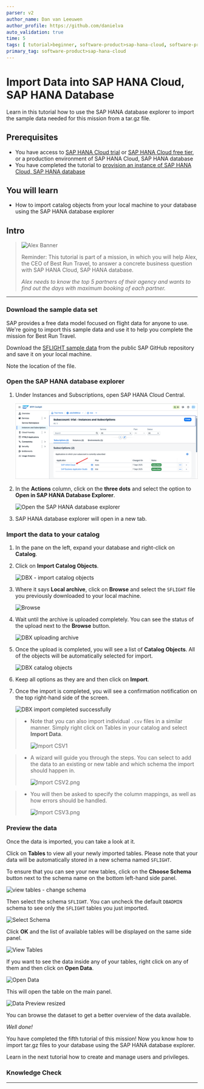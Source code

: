 ```yaml
---
parser: v2
author_name: Dan van Leeuwen
author_profile: https://github.com/danielva
auto_validation: true
time: 5
tags: [ tutorial>beginner, software-product>sap-hana-cloud, software-product-function>sap-hana-cloud\,-sap-hana-database]
primary_tag: software-product>sap-hana-cloud
---
```


# Import Data into SAP HANA Cloud, SAP HANA Database
<!-- description --> Learn in this tutorial how to use the SAP HANA database explorer to import the sample data needed for this mission from a tar.gz file.

## Prerequisites
- You have access to [SAP HANA Cloud trial](hana-cloud-mission-trial-2) or [SAP HANA Cloud free tier](hana-cloud-mission-trial-2-ft), or a production environment of SAP HANA Cloud, SAP HANA database
- You have completed the tutorial to [provision an instance of SAP HANA Cloud, SAP HANA database](hana-cloud-mission-trial-3)


## You will learn
- How to import catalog objects from your local machine to your database using the SAP HANA database explorer

## Intro
>
> ![Alex Banner](banner-alex.png)
>
> Reminder: This tutorial is part of a mission, in which you will help Alex, the CEO of Best Run Travel, to answer a concrete business question with SAP HANA Cloud, SAP HANA database.
>
> *Alex needs to know the top 5 partners of their agency and wants to find out the days with maximum booking of each partner.*

---

### Download the sample data set


SAP provides a free data model focused on flight data for anyone to use. We're going to import this sample data and use it to help you complete the mission for Best Run Travel.

Download the [SFLIGHT sample data](https://github.com/SAP/hana-xsa-opensap-hana7/raw/snippets_2.3.2/ex2/sflight_hana.tar.gz) from the public SAP GitHub repository and save it on your local machine.

Note the location of the file.


### Open the SAP HANA database explorer

1.	Under Instances and Subscriptions, open SAP HANA Cloud Central.
    
    ![HCC application](hcc-app.png)

2.	In the **Actions** column, click on the **three dots** and select the option to **Open in SAP HANA Database Explorer**.

    ![Open the SAP HANA database explorer](open-dbx.png)

3.	SAP HANA database explorer will open in a new tab.


### Import the data to your catalog

1.	In the pane on the left, expand your database and right-click on **Catalog**.

2.	Click on **Import Catalog Objects**.

    ![DBX - import catalog objects](ss-02-dbx-import-catalog-objects.png)

3.	Where it says **Local archive**, click on **Browse** and select the `SFLIGHT` file you previously downloaded to your local machine.

    ![Browse](ss-03-browse.png)

4.	Wait until the archive is uploaded completely. You can see the status of the upload next to the **Browse** button.

    ![DBX uploading archive](ss-04-dbx-uploading-archive.png)

5.	Once the upload is completed, you will see a list of **Catalog Objects**. All of the objects will be automatically selected for import.

    ![DBX catalog objects](ss-05-dbx-catalog-objects.png)

6.	Keep all options as they are and then click on **Import**.

7.	Once the import is completed, you will see a confirmation notification on the top right-hand side of the screen.

    ![DBX import completed successfully](ss-06-dbx-import-completed-successfully.png)

> - Note that you can also import individual `.csv` files in a similar manner. Simply right click on Tables in your catalog and select **Import Data**.
>
>     ![Import CSV1](ss-07-import-CSV1.png)

> - A wizard will guide you through the steps. You can select to add the data to an existing or new table and which schema the import should happen in.
>
>     ![Import CSV2.png](ss-08-import-CSV2.png)

> - You will then be asked to specify the column mappings, as well as how errors should be handled.
>
>     ![Import CSV3.png](ss-09-import-CSV3.png)


### Preview the data

Once the data is imported, you can take a look at it.

Click on **Tables** to view all your newly imported tables. Please note that your data will be automatically stored in a new schema named `SFLIGHT`.

To ensure that you can see your new tables, click on the **Choose Schema** button next to the schema name on the bottom left-hand side panel.

![view tables - change schema](ss-10-view-tables-change-schema.png)

Then select the schema `SFLIGHT`. You can uncheck the default `DBADMIN` schema to see only the `SFLIGHT` tables you just imported.

![Select Schema](ss-11-select-schema.png)

Click **OK** and the list of available tables will be displayed on the same side panel.

![View Tables](ss-12-view-tables.png)

If you want to see the data inside any of your tables, right click on any of them and then click on **Open Data**.

![Open Data](ss-13-open-data.png)

This will open the table on the main panel.

![Data Preview resized](ss-14-data-preview.png)

You can browse the dataset to get a better overview of the data available.

*Well done!*

You have completed the fifth tutorial of this mission! Now you know how to import tar.gz files to your database using the SAP HANA database explorer.

Learn in the next tutorial how to create and manage users and privileges. 


### Knowledge Check






---
